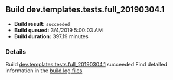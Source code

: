 ## Build dev.templates.tests.full_20190304.1
- **Build result:** `succeeded`
- **Build queued:** 3/4/2019 5:00:03 AM
- **Build duration:** 397.19 minutes
### Details
Build [dev.templates.tests.full_20190304.1](https://winappstudio.visualstudio.com/web/build.aspx?pcguid=a4ef43be-68ce-4195-a619-079b4d9834c2&builduri=vstfs%3a%2f%2f%2fBuild%2fBuild%2f27178) succeeded
Find detailed information in the [build log files](https://uwpctdiags.blob.core.windows.net/buildlogs/dev.templates.tests.full_20190304.1_logs.zip)
